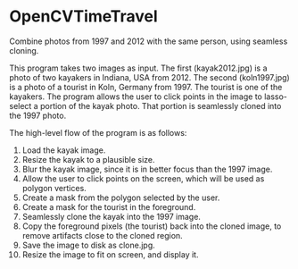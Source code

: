 # OpenCVTimeTravel
Combine photos from 1997 and 2012 with the same person, using seamless cloning.

This program takes two images as input.
The first (kayak2012.jpg) is a photo of two kayakers in Indiana, USA from 2012.
The second (koln1997.jpg) is a photo of a tourist in Koln, Germany from 1997.
The tourist is one of the kayakers.
The program allows the user to click points in the image to lasso-select a portion of the kayak photo.
That portion is seamlessly cloned into the 1997 photo.

The high-level flow of the program is as follows:
1. Load the kayak image.
2. Resize the kayak to a plausible size.
3. Blur the kayak image, since it is in better focus than the 1997 image.
4. Allow the user to click points on the screen, which will be used as polygon vertices.
5. Create a mask from the polygon selected by the user.
6. Create a mask for the tourist in the foreground.
7. Seamlessly clone the kayak into the 1997 image.
8. Copy the foreground pixels (the tourist) back into the cloned image, to remove artifacts close to the cloned region.
9. Save the image to disk as clone.jpg.
10. Resize the image to fit on screen, and display it.
